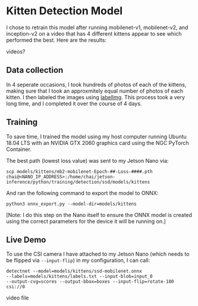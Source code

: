 # Kitten Detection Model

I chose to retrain this model after running mobilenet-v1, mobilenet-v2, and inception-v2 on a video that has 4 different kittens appear to see which performed the best. Here are the results:

videos?

## Data collection

In 4 seperate occasions, I took hundreds of photos of each of the kittens, making sure that I took an approxmitely equal number of photos of each kitten. I then labeled the images using [labelImg](https://github.com/tzutalin/labelImg). This process took a very long time, and I completed it over the course of 4 days.

## Training

To save time, I trained the model using my host computer running Ubuntu 18.04 LTS with an NVIDIA GTX 2060 graphics card using the NGC PyTorch Container.

The best path (lowest loss value) was sent to my Jetson Nano via:

<code>scp models/kittens/mb2-mobilenet-Epoch-##-Loss-####.pth chai@<NANO_IP_ADDRESS>:/home/chai/jetson-inference/python/training/detection/ssd/models/kittens</code>

And ran the following command to export the model to ONNX:

<code>python3 onnx_export.py --model-dir=models/kittens</code>

[Note: I do this step on the Nano itself to ensure the ONNX model is created using the correct parameters for the device it will be running on.]

## Live Demo

To use the CSI camera I have attached to my Jetson Nano (which needs to be flipped via <code>--input-flip</code>) in my configuration, I can call:

<code>detectnet --model=models/kittens/ssd-mobilenet.onnx --labels=models/kittens/labels.txt --input-blob=input_0 --output-cvg=scores --output-bbox=boxes --input-flip=rotate-180 csi://0</code>

video file